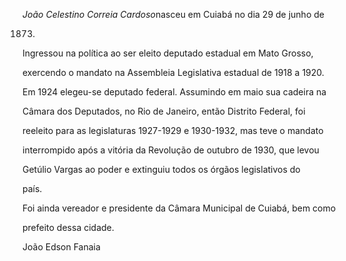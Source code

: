 

*João Celestino Correia Cardoso*nasceu em Cuiabá no dia 29 de junho de

1873.



Ingressou na política ao ser eleito deputado estadual em Mato Grosso,

exercendo o mandato na Assembleia Legislativa estadual de 1918 a 1920.

Em 1924 elegeu-se deputado federal. Assumindo em maio sua cadeira na

Câmara dos Deputados, no Rio de Janeiro, então Distrito Federal, foi

reeleito para as legislaturas 1927-1929 e 1930-1932, mas teve o mandato

interrompido após a vitória da Revolução de outubro de 1930, que levou

Getúlio Vargas ao poder e extinguiu todos os órgãos legislativos do

país.



Foi ainda vereador e presidente da Câmara Municipal de Cuiabá, bem como

prefeito dessa cidade.



João Edson Fanaia



